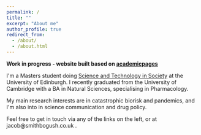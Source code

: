 ```yaml
---
permalink: /
title: ""
excerpt: "About me"
author_profile: true
redirect_from: 
  - /about/
  - /about.html
---
```

**Work in progress - website built based on [academicpages](academicpages.github.io)**

I'm a Masters student doing [Science and Technology in Society](https://www.sps.ed.ac.uk/study/postgraduate-taught-programmes/science-and-technology-society) at the University of Edinburgh. I recently graduated from the University of Cambridge with a BA in Natural Sciences, specialising in Pharmacology.

My main research interests are in catastrophic biorisk and pandemics, and I'm also into in science communication and drug policy.

Feel free to get in touch via any of the links on the left, or at jac<!--dfjadf-->ob@sm<!--.com-->ithbog<!-- fdasfa@sda.com -->ush.co.uk .
